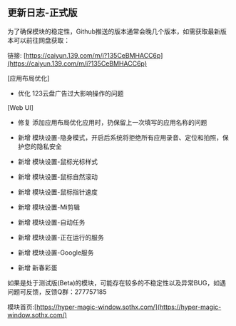 ## 更新日志-正式版

为了确保模块的稳定性，Github推送的版本通常会晚几个版本，如需获取最新版本可以前往网盘获取：

链接: [https://caiyun.139.com/m/i?135CeBMHACC6p](https://caiyun.139.com/m/i?135CeBMHACC6p)


[应用布局优化]

- 优化 123云盘广告过大影响操作的问题

[Web UI]

- 修复 添加应用布局优化应用时，扔保留上一次填写的应用名称的问题

- 新增 模块设置-隐身模式，开启后系统将拒绝所有应用录音、定位和拍照，保护您的隐私安全

- 新增 模块设置-鼠标光标样式

- 新增 模块设置-鼠标自然滚动

- 新增 模块设置-鼠标指针速度

- 新增 模块设置-Mi剪辑

- 新增 模块设置-自动任务

- 新增 模块设置-正在运行的服务

- 新增 模块设置-Google服务

- 新增 新春彩蛋                                                                                                                                                                                                                                                                                                                                                                                                                                                                                                                                                                                                                                                                                                                                    


如果是处于测试版(Beta)的模块，可能存在较多的不稳定性以及异常BUG，如遇问题可反馈，反馈Q群：277757185

模块首页:[https://hyper-magic-window.sothx.com/](https://hyper-magic-window.sothx.com/)